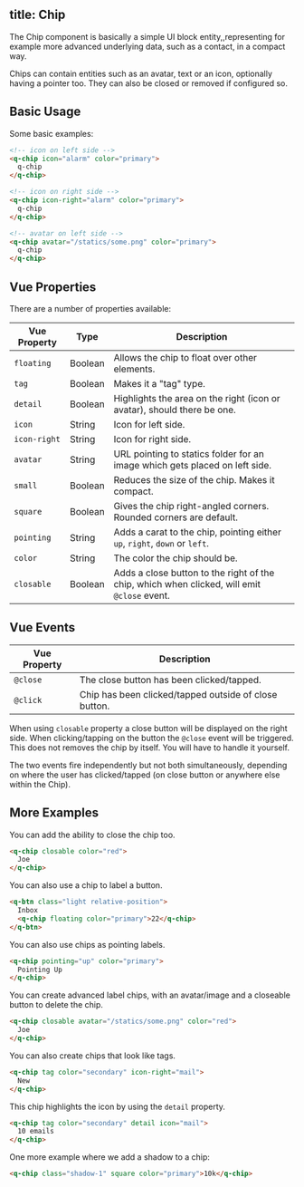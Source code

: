 title: Chip
---

The Chip component is basically a simple UI block entity,,representing for example more advanced underlying data, such as a contact, in a compact way.

Chips can contain entities such as an avatar, text or an icon, optionally having a pointer too. They can also be closed or removed if configured so.
<input type="hidden" data-fullpage-demo="other-components/chip">

## Basic Usage

Some basic examples:

``` html
<!-- icon on left side -->
<q-chip icon="alarm" color="primary">
  q-chip
</q-chip>

<!-- icon on right side -->
<q-chip icon-right="alarm" color="primary">
  q-chip
</q-chip>

<!-- avatar on left side -->
<q-chip avatar="/statics/some.png" color="primary">
  q-chip
</q-chip>
```

## Vue Properties
There are a number of properties available:

| Vue Property | Type | Description |
| --- | --- | --- |
| `floating` | Boolean | Allows the chip to float over other elements. |
| `tag` | Boolean | Makes it a "tag" type. |
| `detail` | Boolean | Highlights the area on the right (icon or avatar), should there be one. |
| `icon` | String | Icon for left side. |
| `icon-right` | String | Icon for right side. |
| `avatar` | String | URL pointing to statics folder for an image which gets placed on left side. |
| `small` | Boolean | Reduces the size of the chip. Makes it compact. |
| `square` | Boolean | Gives the chip right-angled corners. Rounded corners are default. |
| `pointing` | String | Adds a carat to the chip, pointing either `up`, `right`, `down` or `left`.  |
| `color` | String | The color the chip should be. |
| `closable` | Boolean | Adds a close button to the right of the chip, which when clicked, will emit `@close` event. |

## Vue Events
| Vue Property | Description |
| --- | --- |
| `@close` | The close button has been clicked/tapped. |
| `@click` | Chip has been clicked/tapped outside of close button. |

When using `closable` property a close button will be displayed on the right side. When clicking/tapping on the button the `@close` event will be triggered. This does not removes the chip by itself. You will have to handle it yourself.

The two events fire independently but not both simultaneously, depending on where the user has clicked/tapped (on close button or anywhere else within the Chip).

## More Examples

You can add the ability to close the chip too.

``` html
<q-chip closable color="red">
  Joe
</q-chip>
```

You can also use a chip to label a button.

```html
<q-btn class="light relative-position">
  Inbox
  <q-chip floating color="primary">22</q-chip>
</q-btn>
```

You can also use chips as pointing labels.

```html
<q-chip pointing="up" color="primary">
  Pointing Up
</q-chip>
```

You can create advanced label chips, with an avatar/image and a closeable button to delete the chip.

```html
<q-chip closable avatar="/statics/some.png" color="red">
  Joe
</q-chip>
```

You can also create chips that look like tags.

```html
<q-chip tag color="secondary" icon-right="mail">
  New
</q-chip>
```

This chip highlights the icon by using the `detail` property.

```html
<q-chip tag color="secondary" detail icon="mail">
  10 emails
</q-chip>
```

One more example where we add a shadow to a chip:

```html
<q-chip class="shadow-1" square color="primary">10k</q-chip>
```
